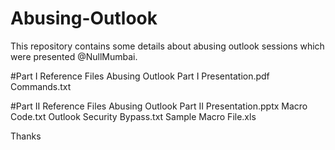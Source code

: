 # Abusing-Outlook
This repository contains some details about abusing outlook sessions which were presented @NullMumbai. 

#Part I Reference Files
Abusing Outlook Part I Presentation.pdf
Commands.txt

#Part II Reference Files
Abusing Outlook Part II Presentation.pptx
Macro Code.txt
Outlook Security Bypass.txt
Sample Macro File.xls

Thanks
